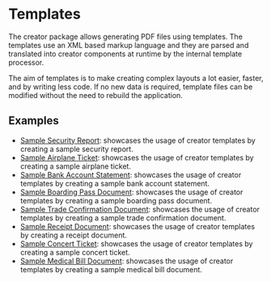 # Templates

The creator package allows generating PDF files using templates. The templates
use an XML based markup language and they are parsed and translated into
creator components at runtime by the internal template processor.

The aim of templates is to make creating complex layouts a lot easier, faster,
and by writing less code. If no new data is required, template files can be
modified without the need to rebuild the application.

## Examples

- [Sample Security Report](security-report): showcases the usage of creator templates by creating a sample security report.
- [Sample Airplane Ticket](airplane-ticket): showcases the usage of creator templates by creating a sample airplane ticket.
- [Sample Bank Account Statement](bank-account-statement): showcases the usage of creator templates by creating a sample bank account statement.
- [Sample Boarding Pass Document](boarding-pass): showcases the usage of creator templates by creating a sample boarding pass document.
- [Sample Trade Confirmation Document](trade-confirmation): showcases the usage of creator templates by creating a sample trade confirmation document.
- [Sample Receipt Document](receipt): showcases the usage of creator templates by creating a receipt document.
- [Sample Concert Ticket](concert-ticket): showcases the usage of creator templates by creating a sample concert ticket.
- [Sample Medical Bill Document](medical-bill): showcases the usage of creator templates by creating a sample medical bill document.
